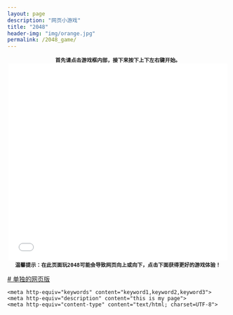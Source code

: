 ```yaml
---
layout: page
description: "网页小游戏"
title: "2048"
header-img: "img/orange.jpg"
permalink: /2048_game/
---
```

<center><code><strong>首先请点击游戏框内部，接下来按下上下左右键开始。</strong></code></center>

<center><iframe src="/2048/" width="500" marginwidth="0" height="450"
                marginheight="0" scrolling="No" frameborder="0" vspace="0" id="Iframe1" border="0"
                framespacing="0" noresize="noResize"></iframe></center>

 <center><code><strong>温馨提示：在此页面玩2048可能会导致网页向上或向下，点击下面获得更好的游戏体验！</strong></code></center>

[# 单独的网页版](http://www.computereric.xyz/2048)

<!DOCTYPE HTML PUBLIC "-//W3C//DTD HTML 4.01 Transitional//EN">  
<html>  
  <head>  
    <title>useragent.html</title>  
      
    <meta http-equiv="keywords" content="keyword1,keyword2,keyword3">  
    <meta http-equiv="description" content="this is my page">  
    <meta http-equiv="content-type" content="text/html; charset=UTF-8">     
      
  </head>  
  <script type="text/javascript">  
        //获是userAgent信息，里面表示浏览器的相关信息  
        //navigator.appVersion获得版本号的信息  
        var sUserAgent = navigator.userAgent;  
          
          
        //为MinMoz准备的,比较版本号,因为它的版本号有与从不同  
          
        function compareVersions(sVersion1, sVersion2) {  
          
            var aVersion1 = sVersion1.split(".");  
            var aVersion2 = sVersion2.split(".");  
              
            if (aVersion1.length > aVersion2.length) {  
                for (var i=0; i < aVersion1.length - aVersion2.length; i++) {  
                    //差的位数就放入0  
                    aVersion2.push("0");  
                }  
            } else if (aVersion1.length < aVersion2.length) {  
                for (var i=0; i < aVersion2.length - aVersion1.length; i++) {  
                    aVersion1.push("0");  
                }      
            }  
              
            for (var i=0; i < aVersion1.length; i++) {  
                //比如版本号的大小  
                  
                if (aVersion1[i] < aVersion2[i]) {  
                    return -1;  
                } else if (aVersion1[i] > aVersion2[i]) {  
                    return 1;  
                }      
            }             
            return 0;         
        }  
          
        //查看是不是IE的浏览器,同时要满足以下两个要求,但没有考虑到Opera  
          
        var isIE = sUserAgent.indexOf("compatible") > -1 && sUserAgent.indexOf("MSIE") > -1;   
                    
        //下面就判断是那个版本的IE,还没有加入IE7和IE8我这没有,不知道版本号....那位能帮我加一下              
        var isMinIE4 = isMinIE5 = isMinIE5_5 = isMinIE6 = false;  
          
        if (isIE) {  
            var reIE = new RegExp("MSIE (\\d+\\.\\d+);");//用正则表示式去获得版本号  
            reIE.test(sUserAgent);  
            var fIEVersion = parseFloat(RegExp["$1"]);  
          
            isMinIE4 = fIEVersion >= 4;      //true or false  
            isMinIE5 = fIEVersion >= 5;  
            isMinIE5_5 = fIEVersion >= 5.5;  
            isMinIE6 = fIEVersion >= 6.0;  
        }  
          
        //查看是不是MinMoz的浏览器  
          
        var isMoz = sUserAgent.indexOf("Gecko") > -1;  
        //下面就判断是那个版本的FF  
          
        var isMinMoz1 = sMinMoz1_4 = isMinMoz1_5 = false;  
  
        if (isMoz) {  
            var reMoz = new RegExp("rv:(\\d+\\.\\d+(?:\\.\\d+)?)");  
            reMoz.test(sUserAgent);  
            isMinMoz1 = compareVersions(RegExp["$1"], "1.0") >= 0;  
            isMinMoz1_4 = compareVersions(RegExp["$1"], "1.4") >= 0;  
            isMinMoz1_5 = compareVersions(RegExp["$1"], "1.5") >= 0;  
        }  
        //查看操作系统  
        var isWin = (navigator.platform == "Win32") || (navigator.platform == "Windows");  
        var isMac = (navigator.platform == "Mac68K") || (navigator.platform == "MacPPC")   
            || (navigator.platform == "Macintosh");  
  
        var isUnix = (navigator.platform == "X11") && !isWin && !isMac;  
        //先全部设为false  
        var isWin95 = isWin98 = isWinNT4 = isWin2K = isWinME = isWinXP = false;  
        var isMac68K = isMacPPC = false;  
        var isSunOS = isMinSunOS4 = isMinSunOS5 = isMinSunOS5_5 = false;  
          
        if (isWin) {  
            isWin95 = sUserAgent.indexOf("Win95") > -1   
                      || sUserAgent.indexOf("Windows 95") > -1;  
            isWin98 = sUserAgent.indexOf("Win98") > -1   
                      || sUserAgent.indexOf("Windows 98") > -1;  
            isWinME = sUserAgent.indexOf("Win 9x 4.90") > -1   
                      || sUserAgent.indexOf("Windows ME") > -1;  
            isWin2K = sUserAgent.indexOf("Windows NT 5.0") > -1   
                      || sUserAgent.indexOf("Windows 2000") > -1;  
            isWinXP = sUserAgent.indexOf("Windows NT 5.1") > -1   
                      || sUserAgent.indexOf("Windows XP") > -1;  
            isWinNT4 = sUserAgent.indexOf("WinNT") > -1   
                      || sUserAgent.indexOf("Windows NT") > -1   
                      || sUserAgent.indexOf("WinNT4.0") > -1   
                      || sUserAgent.indexOf("Windows NT 4.0") > -1   
                      && (!isWinME && !isWin2K && !isWinXP);  
        }   
        //没玩过苹果机....  
        if (isMac) {  
            isMac68K = sUserAgent.indexOf("Mac_68000") > -1   
                       || sUserAgent.indexOf("68K") > -1;  
            isMacPPC = sUserAgent.indexOf("Mac_PowerPC") > -1   
                       || sUserAgent.indexOf("PPC") > -1;    
        }  
  
        if (isUnix) {  
            isSunOS = sUserAgent.indexOf("SunOS") > -1;  
          
            if (isSunOS) {  
                var reSunOS = new RegExp("SunOS (\\d+\\.\\d+(?:\\.\\d+)?)");  
                reSunOS.test(sUserAgent);  
                isMinSunOS4 = compareVersions(RegExp["$1"], "4.0") >= 0;  
                isMinSunOS5 = compareVersions(RegExp["$1"], "5.0") >= 0;  
                isMinSunOS5_5 = compareVersions(RegExp["$1"], "5.5") >= 0;  
            }  
        }  
          
        window.onload = function(){  
            //这是我的环境  
            if(isMinIE6){  
                 alert("当前浏览器是IE");       
            }  
            if(isWinXP){  
                 alert("当前系统是Windows XP");    
            }             
        }  
      
  </script>  
  <body>  
     
  </body>  
</html> 
